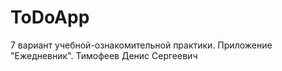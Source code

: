 ﻿# ToDoApp
7 вариант учебной-ознакомительной практики. Приложение "Ежедневник".
Тимофеев Денис Сергеевич

